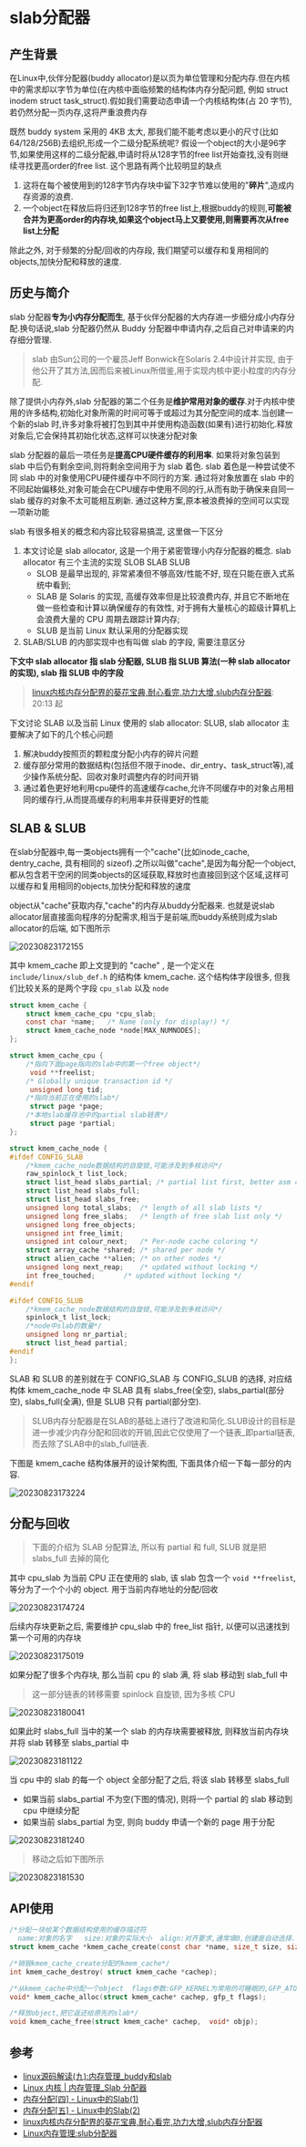 
# slab分配器

## 产生背景

在Linux中,伙伴分配器(buddy allocator)是以页为单位管理和分配内存.但在内核中的需求却以字节为单位(在内核中面临频繁的结构体内存分配问题, 例如 struct inodem struct task_struct).假如我们需要动态申请一个内核结构体(占 20 字节),若仍然分配一页内存,这将严重浪费内存

既然 buddy system 采用的 4KB 太大, 那我们能不能考虑以更小的尺寸(比如64/128/256B)去组织,形成一个二级分配系统呢? 假设一个object的大小是96字节,如果使用这样的二级分配器,申请时将从128字节的free list开始查找,没有则继续寻找更高order的free list. 这个思路有两个比较明显的缺点

1. 这将在每个被使用到的128字节内存块中留下32字节难以使用的"**碎片**",造成内存资源的浪费.
2. 一个object在释放后将归还到128字节的free list上,根据buddy的规则,**可能被合并为更高order的内存块,如果这个object马上又要使用,则需要再次从free list上分配**

除此之外, 对于频繁的分配/回收的内存段, 我们期望可以缓存和复用相同的objects,加快分配和释放的速度.

## 历史与简介

slab 分配器**专为小内存分配而生**, 基于伙伴分配器的大内存进一步细分成小内存分配.换句话说,slab 分配器仍然从 Buddy 分配器中申请内存,之后自己对申请来的内存细分管理.

> slab 由Sun公司的一个雇员Jeff Bonwick在Solaris 2.4中设计并实现, 由于他公开了其方法,因而后来被Linux所借鉴,用于实现内核中更小粒度的内存分配. 

除了提供小内存外,slab 分配器的第二个任务是**维护常用对象的缓存**.对于内核中使用的许多结构,初始化对象所需的时间可等于或超过为其分配空间的成本.当创建一个新的slab 时,许多对象将被打包到其中并使用构造函数(如果有)进行初始化.释放对象后,它会保持其初始化状态,这样可以快速分配对象

slab 分配器的最后一项任务是**提高CPU硬件缓存的利用率**. 如果将对象包装到 slab 中后仍有剩余空间,则将剩余空间用于为 slab 着色. slab 着色是一种尝试使不同 slab 中的对象使用CPU硬件缓存中不同行的方案. 通过将对象放置在 slab 中的不同起始偏移处,对象可能会在CPU缓存中使用不同的行,从而有助于确保来自同一 slab 缓存的对象不太可能相互刷新. 通过这种方案,原本被浪费掉的空间可以实现一项新功能

slab 有很多相关的概念和内容比较容易搞混, 这里做一下区分

1. 本文讨论是 slab allocator, 这是一个用于紧密管理小内存分配器的概念. slab allocator 有三个主流的实现 SLOB SLAB SLUB
   - SLOB 是最早出现的, 非常紧凑但不够高效/性能不好, 现在只能在嵌入式系统中看到;
   - SLAB 是 Solaris 的实现, 高缓存效率但是比较浪费内存, 并且它不断地在做一些检查和计算以确保缓存的有效性, 对于拥有大量核心的超级计算机上会浪费大量的 CPU 周期去跟踪计算内存;
   - SLUB 是当前 Linux 默认采用的分配器实现
2. SLAB/SLUB 的内部实现中也有叫做 slab 的字段, 需要注意区分

**下文中 slab allocator 指 slab 分配器, SLUB 指 SLUB 算法(一种 slab allocator 的实现), slab 指 SLUB 中的字段**

> [linux内核内存分配界的葵花宝典,耐心看完,功力大增,slub内存分配器](https://www.bilibili.com/video/BV1rG411f7Fo): 20:13 起

下文讨论 SLAB 以及当前 Linux 使用的 slab allocator: SLUB, slab allocator 主要解决了如下的几个核心问题

1. 解决buddy按照页的颗粒度分配小内存的碎片问题
2. 缓存部分常用的数据结构(包括但不限于inode、dir_entry、task_struct等),减少操作系统分配、回收对象时调整内存的时间开销
3. 通过着色更好地利用cpu硬件的高速缓存cache,允许不同缓存中的对象占用相同的缓存行,从而提高缓存的利用率并获得更好的性能

## SLAB & SLUB

在slab分配器中,每一类objects拥有一个"cache"(比如inode_cache, dentry_cache, 具有相同的 sizeof).之所以叫做"cache",是因为每分配一个object,都从包含若干空闲的同类objects的区域获取,释放时也直接回到这个区域,这样可以缓存和复用相同的objects,加快分配和释放的速度

object从"cache"获取内存,"cache"的内存从buddy分配器来. 也就是说slab allocator层直接面向程序的分配需求,相当于是前端,而buddy系统则成为slab allocator的后端, 如下图所示

![20230823172155](https://raw.githubusercontent.com/learner-lu/picbed/master/20230823172155.png)

其中 kmem_cache 即上文提到的 "cache" , 是一个定义在 `include/linux/slub_def.h` 的结构体 kmem_cache. 这个结构体字段很多, 但我们比较关系的是两个字段 `cpu_slab` 以及 `node`

```c
struct kmem_cache {
	struct kmem_cache_cpu *cpu_slab;
	const char *name;	/* Name (only for display!) */
	struct kmem_cache_node *node[MAX_NUMNODES];
};

struct kmem_cache_cpu {
 	/*指向下面page指向的slab中的第一个free object*/
     void **freelist;      
 	/* Globally unique transaction id */
     unsigned long tid;      
 	/*指向当前正在使用的slab*/
     struct page *page;      
    /*本地slab缓存池中的partial slab链表*/
     struct page *partial; 
};

struct kmem_cache_node {
#ifdef CONFIG_SLAB
    /*kmem_cache_node数据结构的自旋锁,可能涉及到多核访问*/
	raw_spinlock_t list_lock;
	struct list_head slabs_partial;	/* partial list first, better asm code */
	struct list_head slabs_full;
	struct list_head slabs_free;
	unsigned long total_slabs;	/* length of all slab lists */
	unsigned long free_slabs;	/* length of free slab list only */
	unsigned long free_objects;
	unsigned int free_limit;
	unsigned int colour_next;	/* Per-node cache coloring */
	struct array_cache *shared;	/* shared per node */
	struct alien_cache **alien;	/* on other nodes */
	unsigned long next_reap;	/* updated without locking */
	int free_touched;		/* updated without locking */
#endif

#ifdef CONFIG_SLUB
    /*kmem_cache_node数据结构的自旋锁,可能涉及到多核访问*/
	spinlock_t list_lock;
    /*node中slab的数量*/
	unsigned long nr_partial;
	struct list_head partial;
#endif
};
```

SLAB 和 SLUB 的差别就在于 CONFIG_SLAB 与 CONFIG_SLUB 的选择, 对应结构体 kmem_cache_node 中 SLAB 具有 slabs_free(全空), slabs_partial(部分空), slabs_full(全满), 但是 SLUB 只有 partial(部分空).

> SLUB内存分配器是在SLAB的基础上进行了改进和简化.SLUB设计的目标是进一步减少内存分配和回收的开销,因此它仅使用了一个链表_即partial链表,而去除了SLAB中的slab_full链表.

下图是 kmem_cache 结构体展开的设计架构图, 下面具体介绍一下每一部分的内容.

![20230823173224](https://raw.githubusercontent.com/learner-lu/picbed/master/20230823173224.png)

## 分配与回收

> 下面的介绍为 SLAB 分配算法, 所以有 partial 和 full, SLUB 就是把 slabs_full 去掉的简化

其中 cpu_slab 为当前 CPU 正在使用的 slab, 该 slab 包含一个 `void **freelist`, 等分为了一个个小的 object. 用于当前内存地址的分配/回收

![20230823174724](https://raw.githubusercontent.com/learner-lu/picbed/master/20230823174724.png)

后续内存块更新之后, 需要维护 cpu_slab 中的 free_list 指针, 以便可以迅速找到第一个可用的内存块

![20230823175019](https://raw.githubusercontent.com/learner-lu/picbed/master/20230823175019.png)

如果分配了很多个内存块, 那么当前 cpu 的 slab 满, 将 slab 移动到 slab_full 中

> 这一部分链表的转移需要 spinlock 自旋锁, 因为多核 CPU

![20230823180041](https://raw.githubusercontent.com/learner-lu/picbed/master/20230823180041.png)

如果此时 slabs_full 当中的某一个 slab 的内存块需要被释放, 则释放当前内存块并将 slab 转移至 slabs_partial 中

![20230823181122](https://raw.githubusercontent.com/learner-lu/picbed/master/20230823181122.png)

当 cpu 中的 slab 的每一个 object 全部分配了之后, 将该 slab 转移至 slabs_full

- 如果当前 slabs_partial 不为空(下图的情况), 则将一个 partial 的 slab 移动到 cpu 中继续分配
- 如果当前 slabs_partial 为空, 则向 buddy 申请一个新的 page 用于分配

![20230823181240](https://raw.githubusercontent.com/learner-lu/picbed/master/20230823181240.png)

> 移动之后如下图所示

![20230823181530](https://raw.githubusercontent.com/learner-lu/picbed/master/20230823181530.png)


## API使用

```c
/*分配一块给某个数据结构使用的缓存描述符
  name:对象的名字   size:对象的实际大小  align:对齐要求,通常填0,创建是自动选择.   flags:可选标志位    ctor: 构造函数 */
struct kmem_cache *kmem_cache_create(const char *name, size_t size, size_t align, unsigned long flags, void (*ctor)(void*));

/*销毁kmem_cache_create分配的kmem_cache*/
int kmem_cache_destroy( struct kmem_cache *cachep);

/*从kmem_cache中分配一个object  flags参数:GFP_KERNEL为常用的可睡眠的,GFP_ATOMIC从不睡眠 GFP_NOFS等等等*/
void* kmem_cache_alloc(struct kmem_cache* cachep, gfp_t flags);

/*释放object,把它返还给原先的slab*/
void kmem_cache_free(struct kmem_cache* cachep,  void* objp);
```

## 参考

- [linux源码解读(九):内存管理_buddy和slab](https://www.cnblogs.com/theseventhson/p/15703182.html)
- [Linux 内核 | 内存管理_Slab 分配器](https://www.dingmos.com/index.php/archives/23/)
- [内存分配[四] - Linux中的Slab(1)](https://zhuanlan.zhihu.com/p/105582468)
- [内存分配[五] - Linux中的Slab(2)](https://zhuanlan.zhihu.com/p/106106008)
- [linux内核内存分配界的葵花宝典,耐心看完,功力大增,slub内存分配器](https://www.bilibili.com/video/BV1rG411f7Fo)
- [Linux内存管理:slub分配器](https://zhuanlan.zhihu.com/p/166649492)